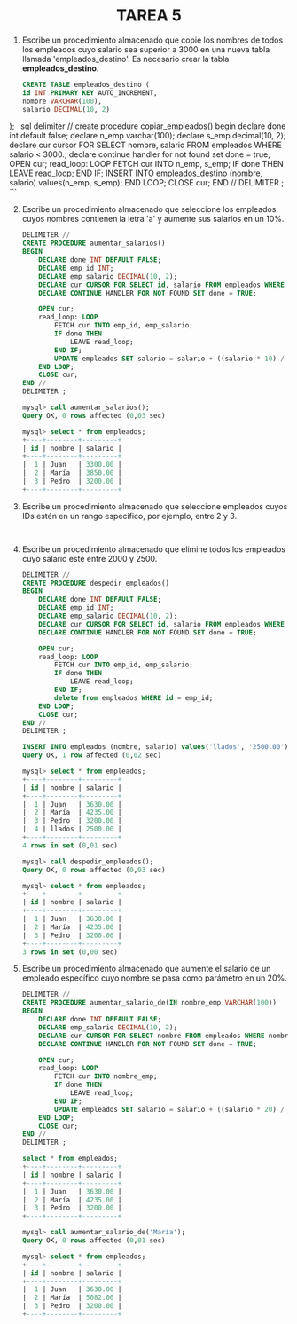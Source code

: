 <div align="center">

# TAREA 5

</div>

1. Escribe un procedimiento almacenado que copie los nombres de todos los empleados cuyo salario sea superior a 3000 en una nueva tabla llamada 'empleados_destino'. Es necesario crear la tabla __empleados_destino__.

      ```sql
      CREATE TABLE empleados_destino (
    id INT PRIMARY KEY AUTO_INCREMENT,
    nombre VARCHAR(100),
    salario DECIMAL(10, 2)
);
      ```
      ```sql
            delimiter //
            create procedure copiar_empleados()
            begin
                declare done int default false;
                declare n_emp varchar(100);
                declare s_emp decimal(10, 2);
                declare cur cursor FOR SELECT nombre, salario FROM empleados WHERE salario < 3000.;
                declare continue handler for not found set done = true;
          OPEN cur;
          read_loop: LOOP
              FETCH cur INTO n_emp, s_emp;
              IF done THEN
                  LEAVE read_loop;
              END IF;
              INSERT INTO empleados_destino (nombre, salario) values(n_emp, s_emp);
          END LOOP;
          CLOSE cur;
      END //
      DELIMITER ;
      ```

2. Escribe un procedimiento almacenado que seleccione los empleados cuyos nombres contienen la letra 'a' y aumente sus salarios en un 10%.

      ```sql
      DELIMITER //
      CREATE PROCEDURE aumentar_salarios()
      BEGIN
          DECLARE done INT DEFAULT FALSE;
          DECLARE emp_id INT;
          DECLARE emp_salario DECIMAL(10, 2);
          DECLARE cur CURSOR FOR SELECT id, salario FROM empleados WHERE nombre regexp 'a';
          DECLARE CONTINUE HANDLER FOR NOT FOUND SET done = TRUE;
      
          OPEN cur;
          read_loop: LOOP
              FETCH cur INTO emp_id, emp_salario;
              IF done THEN
                  LEAVE read_loop;
              END IF;
              UPDATE empleados SET salario = salario + ((salario * 10) / 100) WHERE id = emp_id;
          END LOOP;
          CLOSE cur;
      END //
      DELIMITER ;
      ```
      ```sql
      mysql> call aumentar_salarios();
      Query OK, 0 rows affected (0,03 sec)
      
      mysql> select * from empleados;
      +----+--------+---------+
      | id | nombre | salario |
      +----+--------+---------+
      |  1 | Juan   | 3300.00 |
      |  2 | María  | 3850.00 |
      |  3 | Pedro  | 3200.00 |
      +----+--------+---------+

      ```

3. Escribe un procedimiento almacenado que seleccione empleados cuyos IDs estén en un rango específico, por ejemplo, entre 2 y 3.

      ```sql
       
      ```

4. Escribe un procedimiento almacenado que elimine todos los empleados cuyo salario esté entre 2000 y 2500.

      ```sql
      DELIMITER //
      CREATE PROCEDURE despedir_empleados()
      BEGIN
          DECLARE done INT DEFAULT FALSE;
          DECLARE emp_id INT;
          DECLARE emp_salario DECIMAL(10, 2);
          DECLARE cur CURSOR FOR SELECT id, salario FROM empleados WHERE salario between 2000 and 2500;
          DECLARE CONTINUE HANDLER FOR NOT FOUND SET done = TRUE;
      
          OPEN cur;
          read_loop: LOOP
              FETCH cur INTO emp_id, emp_salario;
              IF done THEN
                  LEAVE read_loop;
              END IF;
              delete from empleados WHERE id = emp_id;
          END LOOP;
          CLOSE cur;
      END //
      DELIMITER ;
      ```
      ```sql
      INSERT INTO empleados (nombre, salario) values('llados', '2500.00');
      Query OK, 1 row affected (0,02 sec)
      
      mysql> select * from empleados;
      +----+--------+---------+
      | id | nombre | salario |
      +----+--------+---------+
      |  1 | Juan   | 3630.00 |
      |  2 | María  | 4235.00 |
      |  3 | Pedro  | 3200.00 |
      |  4 | llados | 2500.00 |
      +----+--------+---------+
      4 rows in set (0,01 sec)
      
      mysql> call despedir_empleados();
      Query OK, 0 rows affected (0,03 sec)
      
      mysql> select * from empleados;
      +----+--------+---------+
      | id | nombre | salario |
      +----+--------+---------+
      |  1 | Juan   | 3630.00 |
      |  2 | María  | 4235.00 |
      |  3 | Pedro  | 3200.00 |
      +----+--------+---------+
      3 rows in set (0,00 sec)

      ```

5. Escribe un procedimiento almacenado que aumente el salario de un empleado específico cuyo nombre se pasa como parámetro en un 20%.

      ```sql
      DELIMITER //
      CREATE PROCEDURE aumentar_salario_de(IN nombre_emp VARCHAR(100))
      BEGIN
          DECLARE done INT DEFAULT FALSE;
          DECLARE emp_salario DECIMAL(10, 2);
          DECLARE cur CURSOR FOR SELECT nombre FROM empleados WHERE nombre = nombre_emp;
          DECLARE CONTINUE HANDLER FOR NOT FOUND SET done = TRUE;
      
          OPEN cur;
          read_loop: LOOP
              FETCH cur INTO nombre_emp;
              IF done THEN
                  LEAVE read_loop;
              END IF;
              UPDATE empleados SET salario = salario + ((salario * 20) / 100) WHERE nombre = nombre_emp;
          END LOOP;
          CLOSE cur;
      END //
      DELIMITER ;
      ```
      ```sql
      select * from empleados;
      +----+--------+---------+
      | id | nombre | salario |
      +----+--------+---------+
      |  1 | Juan   | 3630.00 |
      |  2 | María  | 4235.00 |
      |  3 | Pedro  | 3200.00 |
      +----+--------+---------+
      
      mysql> call aumentar_salario_de('María');
      Query OK, 0 rows affected (0,01 sec)
      
      mysql> select * from empleados;
      +----+--------+---------+
      | id | nombre | salario |
      +----+--------+---------+
      |  1 | Juan   | 3630.00 |
      |  2 | María  | 5082.00 |
      |  3 | Pedro  | 3200.00 |
      +----+--------+---------+

      ```
